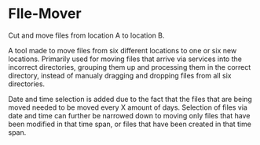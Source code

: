 # FIle-Mover
Cut and move files from location A to location B.
 
A tool made to move files from six different locations to one or six new locations.
Primarily used for moving files that arrive via services into the incorrect directories,
grouping them up and processing them in the correct directory, instead of manualy dragging
and dropping files from all six directories.

Date and time selection is added due to the fact that the files that are being moved needed 
to be moved every X amount of days. Selection of files via date and time can further be narrowed 
down to moving only files that have been modified in that time span, or files that have been
created in that time span.
